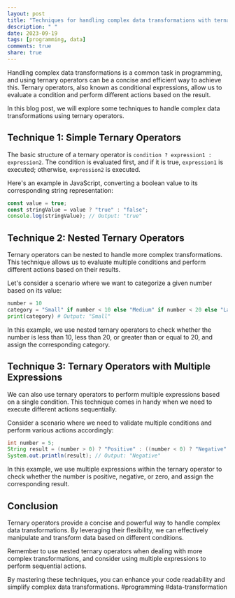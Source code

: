 ```yaml
---
layout: post
title: "Techniques for handling complex data transformations with ternary operators"
description: " "
date: 2023-09-19
tags: [programming, data]
comments: true
share: true
---
```


Handling complex data transformations is a common task in programming, and using ternary operators can be a concise and efficient way to achieve this. Ternary operators, also known as conditional expressions, allow us to evaluate a condition and perform different actions based on the result.

In this blog post, we will explore some techniques to handle complex data transformations using ternary operators.

## Technique 1: Simple Ternary Operators

The basic structure of a ternary operator is `condition ? expression1 : expression2`. The condition is evaluated first, and if it is true, `expression1` is executed; otherwise, `expression2` is executed.

Here's an example in JavaScript, converting a boolean value to its corresponding string representation:

```javascript
const value = true;
const stringValue = value ? "true" : "false";
console.log(stringValue); // Output: "true"
```

## Technique 2: Nested Ternary Operators

Ternary operators can be nested to handle more complex transformations. This technique allows us to evaluate multiple conditions and perform different actions based on their results.

Let's consider a scenario where we want to categorize a given number based on its value:

```python
number = 10
category = "Small" if number < 10 else "Medium" if number < 20 else "Large"
print(category) # Output: "Small"
```

In this example, we use nested ternary operators to check whether the number is less than 10, less than 20, or greater than or equal to 20, and assign the corresponding category.

## Technique 3: Ternary Operators with Multiple Expressions

We can also use ternary operators to perform multiple expressions based on a single condition. This technique comes in handy when we need to execute different actions sequentially.

Consider a scenario where we need to validate multiple conditions and perform various actions accordingly:

```java
int number = 5;
String result = (number > 0) ? "Positive" : ((number < 0) ? "Negative" : "Zero");
System.out.println(result); // Output: "Negative"
```

In this example, we use multiple expressions within the ternary operator to check whether the number is positive, negative, or zero, and assign the corresponding result.

## Conclusion

Ternary operators provide a concise and powerful way to handle complex data transformations. By leveraging their flexibility, we can effectively manipulate and transform data based on different conditions.

Remember to use nested ternary operators when dealing with more complex transformations, and consider using multiple expressions to perform sequential actions.

By mastering these techniques, you can enhance your code readability and simplify complex data transformations. #programming #data-transformation